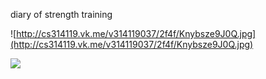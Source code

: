 diary of strength training

![http://cs314119.vk.me/v314119037/2f4f/Knybsze9J0Q.jpg](http://cs314119.vk.me/v314119037/2f4f/Knybsze9J0Q.jpg)

<a href='https://play.google.com/store/apps/details?id=myApp.trainingdiary'>
<img src='https://developer.android.com/images/brand/en_app_rgb_wo_45.png' />
</a>

